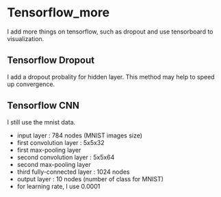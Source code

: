 # Tensorflow_more

I add more things on tensorflow, such as dropout and use tensorboard to visualization.

## Tensorflow Dropout
I add a dropout probality for hidden layer. This method may help to speed up convergence.

## Tensorflow CNN
I still use the mnist data.

+ input layer : 784 nodes (MNIST images size)
+ first convolution layer : 5x5x32
+ first max-pooling layer
+ second convolution layer : 5x5x64
+ second max-pooling layer
+ third fully-connected layer : 1024 nodes
+ output layer : 10 nodes (number of class for MNIST)
+ for learning rate, I use 0.0001
